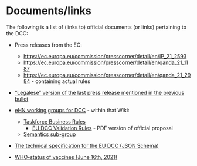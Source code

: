# Documents/links

The following is a list of (links to) official documents (or links) pertaining to the DCC:

* Press releases from the EC:
  * https://ec.europa.eu/commission/presscorner/detail/en/IP_21_2593
  * https://ec.europa.eu/commission/presscorner/detail/en/qanda_21_1187
  * https://ec.europa.eu/commission/presscorner/detail/en/qanda_21_2984 - containing actual rules

* [“Legalese” version of the last press release mentioned in the previous bullet](https://eur-lex.europa.eu/legal-content/EN/TXT/PDF/?uri=uriserv%3AOJ.LI.2021.213.01.0001.01.ENG&toc=OJ%3AL%3A2021%3A213I%3ATOC)

* [eHN working groups for DCC](https://webgate.ec.europa.eu/fpfis/wikis/display/eHN/eHN+WORKING+GROUPS) - within that Wiki:
  * [Taskforce Business Rules](https://webgate.ec.europa.eu/fpfis/wikis/display/eHN/Taskforce+Business+Rules)
    * [EU DCC Validation Rules](https://ec.europa.eu/health/sites/default/files/ehealth/docs/eu-dcc_validation-rules_en.pdf) - PDF version of official proposal
  * [Semantics sub-group](https://webgate.ec.europa.eu/fpfis/wikis/display/eHN/eHN+sg+Semantics)

* [The technical specification for the EU DCC (JSON Schema)](https://ec.europa.eu/health/sites/default/files/ehealth/docs/covid-certificate_json_specification_en.pdf)

* [WHO-status of vaccines (June 16th, 2021)](https://extranet.who.int/pqweb/sites/default/files/documents/Status_of_COVID-19_Vaccines_within_WHO_EUL-PQ_evaluation_process-16June2021_Final.pdf)

